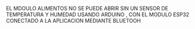 EL MDOULO ALIMENTOS NO SE PUEDE ABRIR SIN UN SENSOR DE TEMPERATURA Y HUMEDAD USANDO ARDUINO , CON EL MODULO ESP32 CONECTADO A LA APLICACION MEDIANTE BLUETOOH
